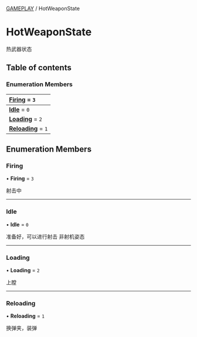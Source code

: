 [GAMEPLAY](../groups/GAMEPLAY.GAMEPLAY.md) / HotWeaponState

# HotWeaponState <Badge type="tip" text="Enumeration" /> <Score text="HotWeaponState" />

热武器状态

## Table of contents

### Enumeration Members <Score text="Enumeration" /> 
| **[Firing](mw.HotWeaponState.md#firing)** = ``3``  |
| :----- |
| **[Idle](mw.HotWeaponState.md#idle)** = ``0`` |
| **[Loading](mw.HotWeaponState.md#loading)** = ``2`` |
| **[Reloading](mw.HotWeaponState.md#reloading)** = ``1`` |

## Enumeration Members

### Firing <Score text="Firing" /> 

• **Firing** = ``3``

射击中

___

### Idle <Score text="Idle" /> 

• **Idle** = ``0``

准备好，可以进行射击 非射机姿态

___

### Loading <Score text="Loading" /> 

• **Loading** = ``2``

上膛

___

### Reloading <Score text="Reloading" /> 

• **Reloading** = ``1``

换弹夹，装弹
